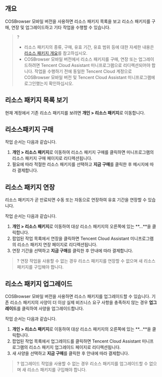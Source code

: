 ## 개요

COSBrowser 모바일 버전을 사용하면 리소스 패키지 목록을 보고 리소스 패키지를 구매, 연장 및 업그레이드하고 기타 작업을 수행할 수 있습니다.

>?
> - 리소스 패키지의 종류, 구매, 유효 기간, 유효 범위 등에 대한 자세한 내용은 [리소스 패키지 개요](https://www.tencentcloud.com/document/product/436/54353)를 참고하십시오.
> - COSBrowser 모바일 버전에서 리소스 패키지를 구매, 연장 또는 업그레이드하려면 Tencent Cloud Assistant 미니프로그램으로 리디렉션되어야 합니다. 작업을 수행하기 전에 동일한 Tencent Cloud 계정으로 COSBrowser 모바일 버전 및 Tencent Cloud Assistant 미니프로그램에 로그인했는지 확인하십시오.
> 

## 리소스 패키지 목록 보기

현재 계정에서 기존 리소스 패키지를 보려면 **개인 > 리소스 패키지**로 이동합니다.

## 리소스패키지 구매

작업 순서는 다음과 같습니다.

1. **개인 > 리소스 패키지**로 이동하여 리소스 패키지 구매를 클릭하면 미니프로그램의 리소스 패키지 구매 페이지로 리디렉션됩니다.
2. 필요에 따라 적절한 리소스 패키지를 선택하고 **지금 구매**를 클릭한 후 메시지에 따라 결제합니다.

## 리소스 패키지 연장

리소스 패키지가 곧 만료되면 수동 또는 자동으로 연장하여 유효 기간을 연장할 수 있습니다.

작업 순서는 다음과 같습니다.

1. **개인 > 리소스 패키지**로 이동하여 대상 리소스 패키지의 오른쪽에 있는 **...**을 클릭합니다.
2. 팝업된 작업 목록에서 연장을 클릭하면 Tencent Cloud Assistant 미니프로그램의 리소스 패키지 연장 페이지로 리디렉션됩니다.
3. 연장 기간을 선택하고 **지금 구매**를 클릭한 후 안내에 따라 결제합니다.
>? 연장 작업을 사용할 수 없는 경우 리소스 패키지를 연장할 수 없으며 새 리소스 패키지를 구입해야 합니다.
>

## 리소스 패키지 업그레이드

COSBrowser 모바일 버전을 사용하면 리소스 패키지를 업그레이드할 수 있습니다. 기존 리소스 패키지의 사양이 더 이상 실제 비즈니스 요구 사항을 충족하지 않는 경우 **업그레이드**를 클릭하여 사양을 업그레이드합니다.

작업 순서는 다음과 같습니다.

1. **개인 > 리소스 패키지**로 이동하여 대상 리소스 패키지의 오른쪽에 있는 **...**을 클릭합니다.
2. 팝업된 작업 목록에서 업그레이드를 클릭하면 Tencent Cloud Assistant 미니프로그램의 리소스 패키지 업그레이드 페이지로 리디렉션됩니다.
3. 새 사양을 선택하고 **지금 구매**를 클릭한 후 안내에 따라 결제합니다.
>? 업그레이드 작업을 사용할 수 없는 경우 리소스 패키지를 업그레이드할 수 없으며 새 리소스 패키지를 구입해야 합니다.
>

